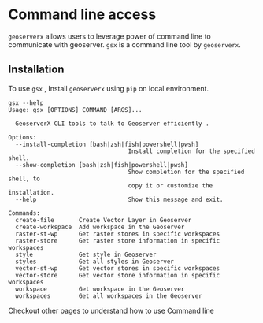 # Command line access

`geoserverx` allows users to leverage power of command line to communicate with geoserver.
`gsx` is a command line tool by `geoserverx`. 

## Installation
To use `gsx` , Install `geoserverx` using `pip` on local environment. 

<div class="termy">

```
gsx --help
Usage: gsx [OPTIONS] COMMAND [ARGS]...

  GeoserverX CLI tools to talk to Geoserver efficiently .

Options:
  --install-completion [bash|zsh|fish|powershell|pwsh]
                                  Install completion for the specified shell.
  --show-completion [bash|zsh|fish|powershell|pwsh]
                                  Show completion for the specified shell, to
                                  copy it or customize the installation.
  --help                          Show this message and exit.

Commands:
  create-file       Create Vector Layer in Geoserver
  create-workspace  Add workspace in the Geoserver
  raster-st-wp      Get raster stores in specific workspaces
  raster-store      Get raster store information in specific workspaces
  style             Get style in Geoserver
  styles            Get all styles in Geoserver
  vector-st-wp      Get vector stores in specific workspaces
  vector-store      Get vector store information in specific workspaces
  workspace         Get workspace in the Geoserver
  workspaces        Get all workspaces in the Geoserver
```
</div>

Checkout other pages to understand how to use Command line 